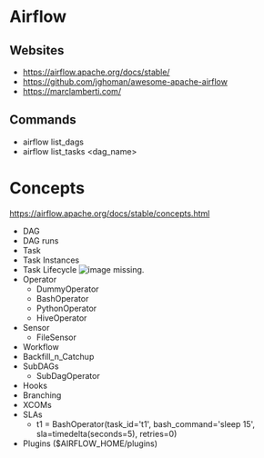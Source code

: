 # Airflow
## Websites
* <https://airflow.apache.org/docs/stable/>
* <https://github.com/jghoman/awesome-apache-airflow>
* <https://marclamberti.com/>

## Commands
* airflow list_dags
* airflow list_tasks <dag_name>


# Concepts
<https://airflow.apache.org/docs/stable/concepts.html>

* DAG
* DAG runs
* Task
* Task Instances
* Task Lifecycle
![image missing.](https://airflow.apache.org/docs/stable/_images/task_lifecycle_diagram.png)
* Operator
	* DummyOperator
	* BashOperator
	* PythonOperator
	* HiveOperator
* Sensor
	* FileSensor
* Workflow
* Backfill_n_Catchup
* SubDAGs
	* SubDagOperator
* Hooks
* Branching
* XCOMs
* SLAs
	* t1 = BashOperator(task_id='t1', bash_command='sleep 15', sla=timedelta(seconds=5), retries=0)
* Plugins ($AIRFLOW_HOME/plugins)

